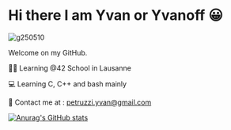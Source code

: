 # Hi there I am Yvan or Yvanoff 😀
![g250510](https://user-images.githubusercontent.com/44474562/182389218-ea8586f0-cbc8-4f08-8d6b-006cfbf1646f.png)

Welcome on my GitHub.

👨‍🏫 Learning @42 School in Lausanne

💻 Learning C, C++ and bash mainly

📧 Contact me at : petruzzi.yvan@gmail.com

[![Anurag's GitHub stats](https://github-readme-stats.vercel.app/api?username=YvanoffP&show_icons=true&theme=vision-friendly-dark)](https://github.com/anuraghazra/github-readme-stats)
